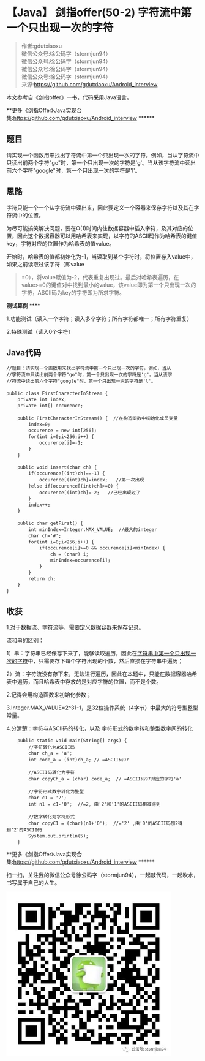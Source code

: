 # 【Java】 剑指offer(50-2) 字符流中第一个只出现一次的字符  
  
> 作者:gdutxiaoxu<br/> 微信公众号:徐公码字（stormjun94）<br/>微信公众号:徐公码字（stormjun94）<br/>微信公众号:徐公码字（stormjun94）<br/>微信公众号:徐公码字（stormjun94）<br/>来源:https://github.com/gdutxiaoxu/Android_interview

本文参考自《剑指offer》一书，代码采用Java语言。

**更多《剑指Offer》Java实现合集:https://github.com/gdutxiaoxu/Android_interview ******

## 题目

请实现一个函数用来找出字符流中第一个只出现一次的字符。例如，当从字符流中只读出前两个字符"go"时，第一个只出现一次的字符是'g'。当从该字符流中读出前六个字符"google"时，第一个只出现一次的字符是'l'。

## 思路

字符只能一个一个从字符流中读出来，因此要定义一个容器来保存字符以及其在字符流中的位置。

为尽可能搞笑解决问题，要在O(1)时间内往数据容器中插入字符，及其对应的位置，因此这个数据容器可以用哈希表来实现，以字符的ASCII码作为哈希表的键值key，字符对应的位置作为哈希表的值value。

开始时，哈希表的值都初始化为-1，当读取到某个字符时，将位置存入value中，如果之前读取过该字符（即value
>=0），将value赋值为-2，代表重复出现过。最后对哈希表遍历，在value>=0的键值对中找到最小的value，该value即为第一个只出现一次的字符，ASCII码为key的字符即为所求字符。

**测试算例** ****

1.功能测试（读入一个字符；读入多个字符；所有字符都唯一；所有字符重复）

2.特殊测试（读入0个字符）

## **Java代码**

    
    
    //题目：请实现一个函数用来找出字符流中第一个只出现一次的字符。例如，当从
    //字符流中只读出前两个字符"go"时，第一个只出现一次的字符是'g'。当从该字
    //符流中读出前六个字符"google"时，第一个只出现一次的字符是'l'。
    
    public class FirstCharacterInStream {
    	private int index;
    	private int[] occurence;
    	
    	public FirstCharacterInStream() {  //在构造函数中初始化成员变量
    		index=0;
    		occurence = new int[256];
    		for(int i=0;i<256;i++) {
    			occurence[i]=-1;
    		}
    	}
    	
    	public void insert(char ch) {
    		if(occurence[(int)ch]==-1) {
    			occurence[(int)ch]=index;   //第一次出现
    		}else if(occurence[(int)ch]>=0) {
    			occurence[(int)ch]=-2;   //已经出现过了
    		}
    		index++;
    	}
    	
    	public char getFirst() {
    		int minIndex=Integer.MAX_VALUE;  //最大的integer
    		char ch='#';
    		for(int i=0;i<256;i++) {
    			if(occurence[i]>=0 && occurence[i]<minIndex) {
    				ch = (char) i;
    				minIndex=occurence[i];
    			}
    		}
    		return ch;
    	}
    }

## **收获**

1.对于数据流、字符流等，需要定义数据容器来保存记录。

流和串的区别：

1）串：字符串已经保存下来了，能够读取遍历，因此在[字符串中第一个只出现一次的字符](https://www.cnblogs.com/yongh/p/9954083.html
"发布于2018-11-13 19:15")中，只需要存下每个字符出现的个数，然后直接在字符串中遍历；

2）流：字符流没有存下来，无法进行遍历，因此在本题中，只能在数据容器哈希表中遍历，而且哈希表中存放的是对应字符的位置，而不是个数。

2.记得会用构造函数来初始化参数；

3.Integer.MAX_VALUE=2^31-1，是32位操作系统（4字节）中最大的符号型整型常量。

4.分清楚：字符与ASCII码的转化，以及 字符形式的数字转和整型数字间的转化

    
    
    	public static void main(String[] args) {
    		//字符转化为ASCII码
    		char ch_a = 'a';
    		int code_a = (int)ch_a; // =ASCII码97
    		
    		//ASCII码转化为字符
    		char copyCh_a = (char) code_a;  // =ASCII码97对应的字符'a'
    		
    		//字符形式数字转化为整型
    		char c1 = '2';
    		int n1 = c1-'0';  //=2, 由'2'和'1'的ASCII码相减得到
    		
    		//数字转化为字符形式
    		char copyC1 = (char)(n1+'0');  //='2' ,由'0'的ASCII码加2得到'2'的ASCII码
    		System.out.println(5);
    	}	
    

**更多《剑指Offer》Java实现合集:https://github.com/gdutxiaoxu/Android_interview ******

扫一扫，关注我的微信公众号徐公码字（stormjun94），一起敲代码，一起吹水，书写属于自己的人生。

![](https://raw.githubusercontent.com/gdutxiaoxu/blog_pic/master/offer/20200722234908.png)
